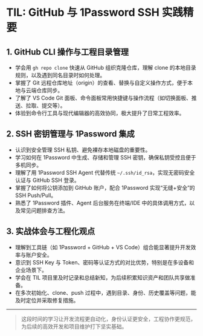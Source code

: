 # TIL: GitHub 与 1Password SSH 实践精要

## 1. GitHub CLI 操作与工程目录管理

- 学会用 `gh repo clone` 快速从 GitHub 组织克隆仓库，理解 clone 的本地目录规则，以及遇到同名目录时如何处理。
- 掌握了 Git 远程仓库地址（origin）的查看、替换与自定义操作方式，便于本地与云端仓库同步。
- 了解了 VS Code Git 面板、命令面板常用快捷键与操作流程（如切换面板、推送、拉取、提交等）。
- 体验到命令行工具与现代编辑器的高效协同，极大提升了日常工程效率。

## 2. SSH 密钥管理与 1Password 集成

- 认识到安全管理 SSH 私钥、避免裸存本地磁盘的重要性。
- 学习如何在 1Password 中生成、存储和管理 SSH 密钥，确保私钥受控且便于多机同步。
- 理解了用 1Password SSH Agent 代替传统 `~/.ssh/id_rsa`，实现无密码安全认证与 GitHub SSH 登录。
- 掌握了如何将公钥添加到 GitHub 账户，配合 1Password 实现“无缝+安全”的 SSH Push/Pull。
- 熟悉了 1Password 插件、Agent 后台服务在终端/IDE 中的具体调用方式，以及常见问题排查方法。

## 3. 实战体会与工程化观点

- 理解到工具链（如 1Password + GitHub + VS Code）组合能显著提升开发效率与账户安全。
- 意识到 SSH Key 与 Token、密码等认证方式的对比优势，特别是在多设备和企业场景下。
- 学会在 TIL 项目里及时记录和总结新知，为后续积累知识资产和团队共享做准备。
- 在多次初始化、clone、push 过程中，遇到目录、身份、历史覆盖等问题，能及时定位并采取修复措施。

---

> 这段时间的学习让开发流程更自动化，身份认证更安全，工程协作更规范，为后续的高效开发和项目维护打下坚实基础。
